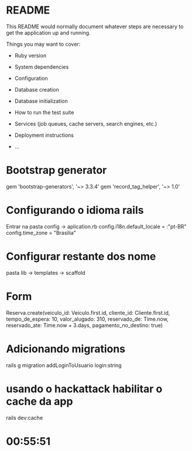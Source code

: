 # README

This README would normally document whatever steps are necessary to get the
application up and running.

Things you may want to cover:

* Ruby version

* System dependencies

* Configuration

* Database creation

* Database initialization

* How to run the test suite

* Services (job queues, cache servers, search engines, etc.)

* Deployment instructions

* ...

 
# Bootstrap generator
gem 'bootstrap-generators', '~> 3.3.4'
gem 'record_tag_helper', '~> 1.0'


# Configurando o idioma rails 
Entrar na pasta config -> aplication.rb 
    config.i18n.default_locale = :"pt-BR"
    config.time_zone = "Brasilia"

# Configurar restante dos nome
pasta lib -> templates -> scaffold

# Form
Reserva.create(veiculo_id: Veiculo.first.id, cliente_id: Cliente.first.id, tempo_de_espera: 10, valor_alugado: 310, reservado_de: Time.now, reservado_ate: Time.now + 3.days, pagamento_no_destino: true)

# Adicionando migrations
rails g migration addLoginToUsuario login:string

# usando o hackattack habilitar o cache da app
rails dev:cache


# 00:55:51
